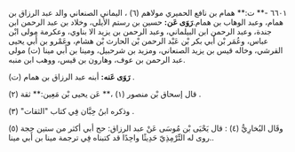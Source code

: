 ٦٦٠١ -** ت:** همام بن نافع الحميري مولاهم (٦) ، اليماني الصنعاني والد عبد الرزاق بن همام، وعبد الوهاب بن همام.**رَوَى عَن:** حسين بن رستم الأيلي، وخلاد بن عبد الرحمن ابن جندة، وعبد الرحمن ابن البيلماني، وعبد الرحمن بن يزيد الا بناوي، وعكرمة مولى ابْن عباس، وعُمَر بْن أَبي بكر بْن عَبْد الرحمن بْن الحارث بْن هشام، وعَمْرو بن أَبي يحيى القرشي، وخاله قيس بن يزيد الصنعاني، ومزيد بن شرحبيل، ومينا بن أَبي مينا (ت) مولى عبد الرحمن بن عوف، وهارون بن قيس، ووهب ابن منبه.

**رَوَى عَنه:** أبنه عبد الرزاق بن همام (ت) .

قال إسحاق بْن منصور (١) ،** عَن يحيى بْن مَعِين:** ثقة (٢) .

وذكره ابنُ حِبَّان فِي كتاب "الثقات" (٣) .

وقَال البُخارِيُّ (٤) : قال يَحْيَى بْن مُوسَى عَنْ عبد الرزاق: حج أبي أكثر من ستين حجة (٥) .روى له التِّرْمِذِيّ حَدِيثًا واحِدًا قد كتبناه فِي ترجمة مينا بن أَبي مينا.
